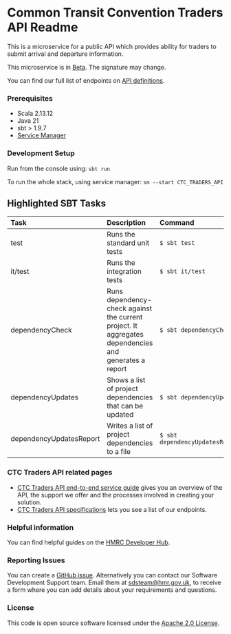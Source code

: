 
# Common Transit Convention Traders API Readme

This is a microservice for a public API which provides ability for traders to submit arrival and departure information.

This microservice is in [Beta](https://www.gov.uk/help/beta). The signature may change. 

You can find our full list of endpoints on [API definitions](https://developer.service.hmrc.gov.uk/api-documentation/docs/api/service/common-transit-convention-traders/2.0).


### Prerequisites  
- Scala 2.13.12
- Java 21
- sbt > 1.9.7
- [Service Manager](https://github.com/hmrc/service-manager)

### Development Setup

Run from the console using: `sbt run`

To run the whole stack, using service manager: `sm --start CTC_TRADERS_API` 

## Highlighted SBT Tasks

| Task                    | Description                                                                                          | Command                             |
|:------------------------|:-----------------------------------------------------------------------------------------------------|:------------------------------------|
| test                    | Runs the standard unit tests                                                                         | ```$ sbt test```                    |
| it/test                 | Runs the integration tests                                                                           | ```$ sbt it/test ```                |
| dependencyCheck         | Runs dependency-check against the current project. It aggregates dependencies and generates a report | ```$ sbt dependencyCheck```         |
| dependencyUpdates       | Shows a list of project dependencies that can be updated                                             | ```$ sbt dependencyUpdates```       |
| dependencyUpdatesReport | Writes a list of project dependencies to a file                                                      | ```$ sbt dependencyUpdatesReport``` |

### CTC Traders API related pages

- [CTC Traders API end-to-end service guide](https://developer.service.hmrc.gov.uk/guides/ctc-traders-phase5-service-guide) gives you an overview of the API, the support we offer and the processes involved in creating your solution.
- [CTC Traders API specifications](https://developer.service.hmrc.gov.uk/api-documentation/docs/api/service/common-transit-convention-traders/2.0) lets you see a list of our endpoints.

### Helpful information

You can find helpful guides on the [HMRC Developer Hub](https://developer.service.hmrc.gov.uk/api-documentation/docs/using-the-hub).

### Reporting Issues

You can create a [GitHub issue](https://github.com/hmrc/common-transit-convention-traders/issues). Alternatively you can contact our Software Development Support team. Email them at sdsteam@hmr.gov.uk, to receive a form where you can add details about your requirements and questions.

### License 

This code is open source software licensed under the [Apache 2.0 License]("http://www.apache.org/licenses/LICENSE-2.0.html").
